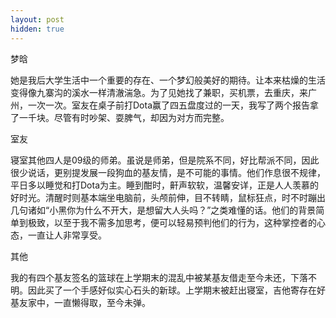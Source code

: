 ```yaml
---
layout: post
hidden: true
---
```

梦晗
  
她是我后大学生活中一个重要的存在、一个梦幻般美好的期待。让本来枯燥的生活变得像九寨沟的溪水一样清澈湍急。为了见她找了兼职，买机票，去重庆，来广州，一次一次。室友在桌子前打Dota赢了四五盘度过的一天，我写了两个报告拿了一千块。尽管有时吵架、耍脾气，却因为对方而完整。
  
室友
  
寝室其他四人是09级的师弟。虽说是师弟，但是院系不同，好比帮派不同，因此很少说话，更别提发展一段狗血的基友情，是不可能的事情。他们作息很不规律，平日多以睡觉和打Dota为主。睡到酣时，鼾声软软，温馨安详，正是人人羡慕的好时光。清醒时则基本端坐电脑前，头颅前伸，目不转睛，鼠标狂点，时不时蹦出几句诸如“小黑你为什么不开大，是想留大人头吗？”之类难懂的话。他们的背景简单到极致，以至于我不需多加思考，便可以轻易预判他们的行为，这种掌控者的心态，一直让人非常享受。
  
其他
  
我的有四个基友签名的篮球在上学期末的混乱中被某基友借走至今未还，下落不明。因此买了一个手感好似实心石头的新球。上学期末被赶出寝室，吉他寄存在好基友家中，一直懒得取，至今未弹。